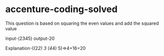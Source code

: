 # accenture-coding-solved
This question is based on squaring the even values and add the squared value

input-(2345)
output-20

Explanation-((2*2) 3 (4*4) 5)=>4+16=20
